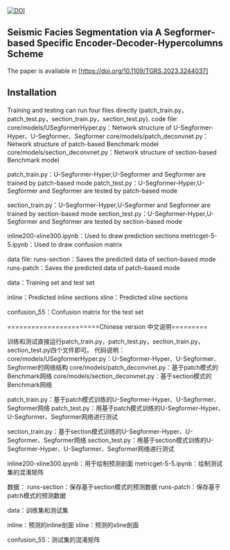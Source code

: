 [![DOI](https://zenodo.org/badge/543462554.svg)](https://zenodo.org/badge/latestdoi/543462554)

## Seismic Facies Segmentation via A Segformer-based Specific Encoder-Decoder-Hypercolumns Scheme
The paper is available in [https://doi.org/10.1109/TGRS.2023.3244037]

## Installation
Training and testing can run four files directly (patch_train.py，patch_test.py，section_train.py，section_test.py).
code file:
core/models/USegformerHyper.py：Network structure of U-Segformer-Hyper、U-Segformer、Segformer
core/models/patch_deconvnet.py：Network structure of patch-based Benchmark model
core/models/section_deconvnet.py：Network structure of section-based Benchmark model

patch_train.py：U-Segformer-Hyper,U-Segformer and Segformer are trained by patch-based mode
patch_test.py：U-Segformer-Hyper,U-Segformer and Segformer are tested by patch-based mode

section_train.py：U-Segformer-Hyper,U-Segformer and Segformer are trained by section-based mode
section_test.py：U-Segformer-Hyper,U-Segformer and Segformer are tested by section-based mode

inline200-xline300.ipynb：Used to draw prediction sections
metricget-5-5.ipynb：Used to draw confusion matrix 

data file:
runs-section：Saves the predicted data of section-based mode
runs-patch：Saves the predicted data of patch-based mode

data：Training set and test set

inline：Predicted inline sections
xline：Predicted xline sections

confusion_55：Confusion matrix for the test set



=======================Chinese version 中文说明=========


训练和测试直接运行patch_train.py，patch_test.py，section_train.py，section_test.py四个文件即可。
代码说明：
core/models/USegformerHyper.py：U-Segformer-Hyper、U-Segformer、Segformer的网络结构
core/models/patch_deconvnet.py：基于patch模式的Benchmark网络
core/models/section_deconvnet.py：基于section模式的Benchmark网络

patch_train.py：基于patch模式训练的U-Segformer-Hyper、U-Segformer、Segformer网络
patch_test.py：用基于patch模式训练的U-Segformer-Hyper、U-Segformer、Segformer网络进行测试

section_train.py：基于section模式训练的U-Segformer-Hyper、U-Segformer、Segformer网络
section_test.py：用基于section模式训练的U-Segformer-Hyper、U-Segformer、Segformer网络进行测试

inline200-xline300.ipynb：用于绘制预测剖面
metricget-5-5.ipynb：绘制测试集的混淆矩阵


数据：
runs-section：保存基于section模式的预测数据
runs-patch：保存基于patch模式的预测数据

data：训练集和测试集

inline：预测的inline剖面
xline：预测的xline剖面

confusion_55：测试集的混淆矩阵
